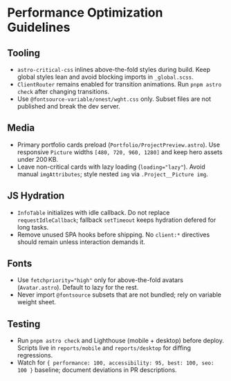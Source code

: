 # Performance Optimization Guidelines

## Tooling

- `astro-critical-css` inlines above-the-fold styles during build. Keep global styles lean and avoid blocking imports in `_global.scss`.
- `ClientRouter` remains enabled for transition animations. Run `pnpm astro check` after changing transitions.
- Use `@fontsource-variable/onest/wght.css` only. Subset files are not published and break the dev server.

## Media

- Primary portfolio cards preload (`Portfolio/ProjectPreview.astro`). Use responsive `Picture` widths `[480, 720, 960, 1280]` and keep hero assets under 200 KB.
- Leave non-critical cards with lazy loading (`loading="lazy"`). Avoid manual `imgAttributes`; style nested `img` via `.Project__Picture img`.

## JS Hydration

- `InfoTable` initializes with idle callback. Do not replace `requestIdleCallback`; fallback `setTimeout` keeps hydration defered for long tasks.
- Remove unused SPA hooks before shipping. No `client:*` directives should remain unless interaction demands it.

## Fonts

- Use `fetchpriority="high"` only for above-the-fold avatars (`Avatar.astro`). Default to lazy for the rest.
- Never import `@fontsource` subsets that are not bundled; rely on variable weight sheet.

## Testing

- Run `pnpm astro check` and Lighthouse (mobile + desktop) before deploy. Scripts live in `reports/mobile` and `reports/desktop` for diffing regressions.
- Watch for `{ performance: 100, accessibility: 95, best: 100, seo: 100 }` baseline; document deviations in PR descriptions.
